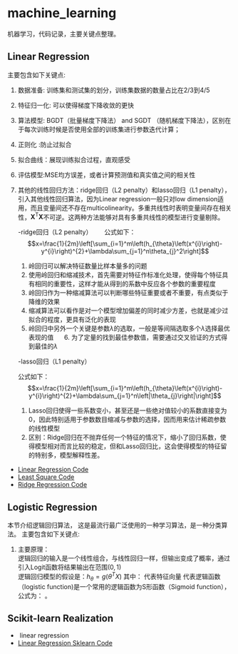 # machine_learning
机器学习，代码记录，主要关键点整理。

## Linear Regression
主要包含如下关键点: 
1. 数据准备: 训练集和测试集的划分，训练集数据的数量占比在2/3到4/5
2. 特征归一化: 可以使得梯度下降收敛的更快
3. 算法模型: BGDT（批量梯度下降法） and SGDT （随机梯度下降法），区别在于每次训练时候是否使用全部的训练集进行参数迭代计算；
4. 正则化 :防止过拟合
5. 拟合曲线：展现训练拟合过程，直观感受
6. 评估模型:MSE均方误差，或者计算预测值和真实值之间的相关性
7. 其他的线性回归方法：ridge回归（L2 penalty）和lasso回归（L1 penalty），引入其他线性回归算法，因为Linear regression一般只对low dimension适用，而且变量间还不存在multicolinearity。多重共线性时表明变量间存在相关性，$\mathbf{X}^\mathrm{T}\mathbf{X}$不可逆。这两种方法能够对具有多重共线性的模型进行变量剔除。

      -ridge回归（L2 penalty）
      
      公式如下：
      $$x=\frac{1}{2m}\left[\sum_{i=1}^m\left(h_{\theta}\left(x^{i}\right)-y^{i}\right)^{2}+\lambda\sum_{j=1}^n\theta_{j}^2\right]$$
      1. 岭回归可以解决特征数量比样本量多的问题
      2. 使用岭回归和缩减技术，首先需要对特征作标准化处理，使得每个特征具有相同的重要性，这样才能从得到的系数中反应各个参数的重要程度
      3. 岭回归作为一种缩减算法可以判断哪些特征重要或者不重要，有点类似于降维的效果
      4. 缩减算法可以看作是对一个模型增加偏差的同时减少方差，也就是减少过拟合的程度，更具有泛化的表现
      5. 岭回归中另外一个关键是参数$\lambda$的选取，一般是等间隔选取多个$\lambda$选择最优表现的值
      6. 为了定量的找到最佳参数值，需要通过交叉验证的方式得到最佳的$\lambda$
    
   
    -lasso回归（L1 penalty）
      
      公式如下：
      $$x=\frac{1}{2m}\left[\sum_{i=1}^m\left(h_{\theta}\left(x^{i}\right)-y^{i}\right)^{2}+\lambda\sum_{j=1}^n\left|\theta_{j}\right|\right]$$
      1. Lasso回归使得一些系数变小，甚至还是一些绝对值较小的系数直接变为0，因此特别适用于参数数目缩减与参数的选择，因而用来估计稀疏参数的线性模型
      2. 区别：Ridge回归在不抛弃任何一个特征的情况下，缩小了回归系数，使得模型相对而言比较的稳定，但和Lasso回归比，这会使得模型的特征留的特别多，模型解释性差。

*  [Linear Regression Code](https://github.com/tonyztao/machine_learning/blob/master/linear_regression/Linear%20Regression/Linear_Regression.py/)
* [Least Square Code](https://github.com/tonyztao/machine_learning/blob/master/linear_regression/Linear%20Regression/Least_Square_LR.py)
* [Ridge Regression Code](https://github.com/tonyztao/machine_learning/blob/master/linear_regression/Linear%20Regression/ridge_regresion.py)
## Logistic Regression
本节介绍逻辑回归算法， 这是最流行最广泛使用的一种学习算法，是一种分类算法。
主要包含如下关键点:
1. 主要原理：  
逻辑回归的输入是一个线性组合，与线性回归一样，但输出变成了概率，通过引入Logit函数将结果输出在范围$\left(0,1\right)$  
逻辑回归模型的假设是：$h_{\theta}=g\left(\theta^TX\right)$  其中：  代表特征向量  代表逻辑函数（logistic function)是一个常用的逻辑函数为S形函数（Sigmoid function），公式为： 。



## Scikit-learn Realization
*  linear regression
* [Linear Regression Sklearn Code](https://github.com/tonyztao/machine_learning/blob/master/linear_regression/Linear%20Regression/Siciket_learn_LR.py)


